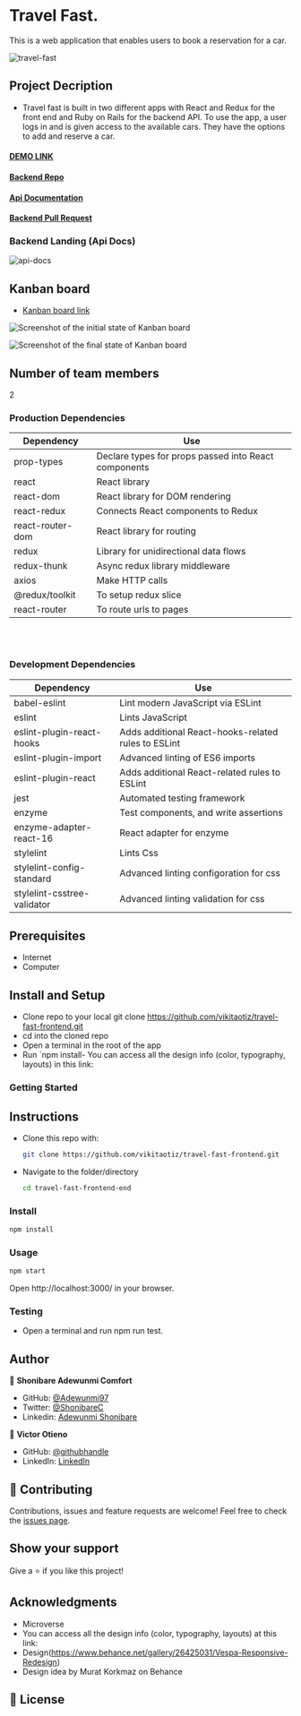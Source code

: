 # Travel Fast.
This is a web application that enables users to book a reservation for a car.

![travel-fast](https://user-images.githubusercontent.com/42869046/150423529-6c1c5c08-94c3-48cc-a612-c24383de48ed.PNG)

## Project Decription

- Travel fast is built in two different apps with React and Redux for the front end and Ruby on Rails for the backend API. To use the app, a user logs in and is given access to the available cars. They have the options to add and reserve a car.

#### [DEMO LINK](https://zen-lamport-220477.netlify.app/)

#### [Backend Repo](https://github.com/vikitaotiz/travel-fast-backend/)

#### [Api Documentation](https://travel-fast-bk.herokuapp.com/)

#### [Backend Pull Request](https://github.com/vikitaotiz/travel-fast-backend/pull/11)

### Backend Landing (Api Docs)
![api-docs](https://user-images.githubusercontent.com/42869046/150472251-486c71c6-2db0-4914-be03-a79ac923047b.PNG)

## Kanban board
- [Kanban board link](https://github.com/vikitaotiz/travel-fast-frontend/projects/1)

![Screenshot of the initial state of Kanban board](https://user-images.githubusercontent.com/60876346/150587080-87df36b8-e22f-43f9-bcad-4ef07a6d2195.png)

![Screenshot of the final state of Kanban board](https://user-images.githubusercontent.com/60876346/150587581-1397c485-1172-4e41-a00c-387203a9b905.png)


## Number of team members
2


### Production Dependencies

| **Dependency**   | **Use**                                              |
| ---------------- | ---------------------------------------------------- |
| prop-types       | Declare types for props passed into React components |
| react            | React library                                        |
| react-dom        | React library for DOM rendering                      |
| react-redux      | Connects React components to Redux                   |
| react-router-dom | React library for routing                            |
| redux            | Library for unidirectional data flows                |
| redux-thunk      | Async redux library middleware                       |
| axios            | Make HTTP calls                                      |
| @redux/toolkit  | To setup redux slice                                     |
| react-router  | To route urls to pages                                      |


<br />
<br />

### Development Dependencies

| **Dependency**                  | **Use**                                                          |
| ------------------------------- | ---------------------------------------------------------------- |
| babel-eslint                    | Lint modern JavaScript via ESLint                                |
| eslint                          | Lints JavaScript                                                 |
| eslint-plugin-react-hooks       | Adds additional React-hooks-related rules to ESLint              |
| eslint-plugin-import            | Advanced linting of ES6 imports                                  |
| eslint-plugin-react             | Adds additional React-related rules to ESLint                    |
| jest                            | Automated testing framework                                      |
| enzyme                          | Test components, and write assertions                            |
| enzyme-adapter-react-16         | React adapter for enzyme                                         |
| stylelint                       | Lints Css                                                        |
| stylelint-config-standard       | Advanced linting configoration for css                           |
| stylelint-csstree-validator     | Advanced linting validation for css                              |


## Prerequisites

- Internet
- Computer
## Install and Setup

- Clone repo to your local git clone https://github.com/vikitaotiz/travel-fast-frontend.git
- cd into the cloned repo
- Open a terminal in the root of the app
- Run `npm install- You can access all the design info (color, typography, layouts) in this link:


### Getting Started

## Instructions

* Clone this repo with:

    ```bash
    git clone https://github.com/vikitaotiz/travel-fast-frontend.git
    ```

* Navigate to the folder/directory

    ```bash
    cd travel-fast-frontend-end
    ```

### Install

```sh
npm install
```

### Usage

```sh
npm start
```

Open http://localhost:3000/ in your browser.


### Testing

- Open a terminal and run npm run test.

## Author

👤 **Shonibare Adewunmi Comfort**
- GitHub: [@Adewunmi97](https://github.com/Adewunmi97)
- Twitter: [@ShonibareC](https://twitter.com/ShonibareC)
- Linkedin: [Adewunmi Shonibare](https://www.linkedin.com/in/adewunmi97)

👤 **Victor Otieno**

- GitHub: [@githubhandle](https://github.com/vikitaotiz)
- LinkedIn: [LinkedIn](https://www.linkedin.com/in/victor-otieno-oluoch/)

## 🤝 Contributing

Contributions, issues and feature requests are welcome!
Feel free to check the [issues page](https://github.com/vikitaotiz/travel-fast-frontend/issues).
## Show your support

Give a ⭐️ if you like this project!
## Acknowledgments

- Microverse
- You can access all the design info (color, typography, layouts) at this link:
- Design(https://www.behance.net/gallery/26425031/Vespa-Responsive-Redesign)
- Design idea by Murat Korkmaz on Behance

## 📝 License
